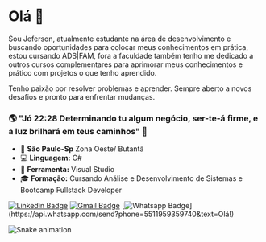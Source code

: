 # Olá 👋

Sou Jeferson, atualmente estudante na área de desenvolvimento e buscando oportunidades para colocar meus conhecimentos em prática, estou cursando ADS|FAM, fora a faculdade também tenho me dedicado a outros cursos complementares para aprimorar meus conhecimentos e prático com projetos o que tenho aprendido. 

Tenho paixão por resolver problemas e aprender. Sempre aberto a novos desafios e pronto para enfrentar mudanças.

### 🌎 "Jó 22:28 Determinando tu algum negócio, ser-te-á firme, e a luz brilhará em teus caminhos" 🙏

- 📍 **São Paulo-Sp** Zona Oeste/ Butantã
- 💻 **Linguagem:** C#
- 🔧 **Ferramenta:** Visual Studio
- 🎓 **Formação:** Cursando Análise e Desenvolvimento de Sistemas e Bootcamp Fullstack Developer

[![Linkedin Badge](https://img.shields.io/badge/-Jeferson%20Santos-6633cc?style=flat-square&logo=Linkedin&logoColor=white&link=https://www.linkedin.com/in/jeferson-santos1/)](https://www.linkedin.com/in/jeferson-santos1/)   [![Gmail Badge](https://img.shields.io/badge/-Jeferson143@hotmail.com-6633cc?style=flat-square&logo=Gmail&logoColor=white&link=mailto:Jeferson143@hotmail.com)](mailto:Jeferson143@hotmail.com)  [![Whatsapp Badge](https://img.shields.io/badge/-Whatsapp-4CA143?style=flat-square&labelColor=4CA143&logo=whatsapp&logoColor=white&link=https://api.whatsapp.com/send?phone=5511959359740&text=Olá!)](https://api.whatsapp.com/send?phone=5511959359740&text=Olá!)


![Snake animation](https://github.comJeferson143/Jeferson143/blob/output/github-contribution-grid-snake.svg)
